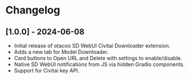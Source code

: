 # Changelog

## [1.0.0] - 2024-06-08
- Initial release of otacoo SD WebUI Civitai Downloader extension.
- Adds a new tab for Model Downloader.
- Card buttons to Open URL and Delete with settings to enable/disable.
- Native SD WebUI notifications from JS via hidden Gradio components.
- Support for Civitai key API.

